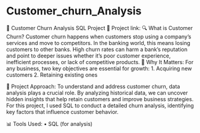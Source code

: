 # Customer_churn_Analysis
🚀 Customer Churn Analysis SQL Project 🚀
Project link:
🔍 What is Customer Churn?
Customer churn happens when customers stop using a company’s services and move to competitors. In the banking world, this means losing customers to other banks. High churn rates can harm a bank’s reputation and point to deeper issues whether it’s poor customer experience, inefficient processes, or lack of competitive products.
💼 Why It Matters:
For any business, two key objectives are essential for growth:
	1.	Acquiring new customers
	2.	Retaining existing ones

🔎 Project Approach:
To understand and address customer churn, data analysis plays a crucial role. By analyzing historical data, we can uncover hidden insights that help retain customers and improve business strategies. For this project, I used SQL to conduct a detailed churn analysis, identifying key factors that influence customer behavior.

📊 Tools Used:
	•	SQL (for analysis)
